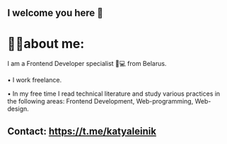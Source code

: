 ## I welcome you here 👋
# 👩‍💻about me: 
I am a Frontend Developer specialist 🍋💻 from Belarus.

• I work freelance.

• In my free time I read technical literature and study various practices in the following areas: Frontend Development, Web-programming, Web-design.

## Contact: https://t.me/katyaleinik
<!--
**AleinikK666/AleinikK666** is a ✨ _special_ ✨ repository because its `README.md` (this file) appears on your GitHub profile.

Here are some ideas to get you started:

- 🔭 I’m currently working on ...
- 🌱 I’m currently learning ...
- 👯 I’m looking to collaborate on ...
- 🤔 I’m looking for help with ...
- 💬 Ask me about ...
- 📫 How to reach me: ...
- 😄 Pronouns: ...
- ⚡ Fun fact: ...
-->
